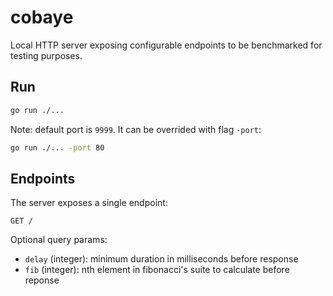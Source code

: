 # cobaye

Local HTTP server exposing configurable endpoints to be benchmarked for testing purposes.


## Run

```sh
go run ./...
```

Note: default port is `9999`. It can be overrided with flag `-port`:

```sh
go run ./... -port 80
```
## Endpoints

The server exposes a single endpoint:

`GET /`

Optional query params:
- `delay` (integer): minimum duration in milliseconds before response
- `fib` (integer): nth element in fibonacci's suite to calculate before reponse
